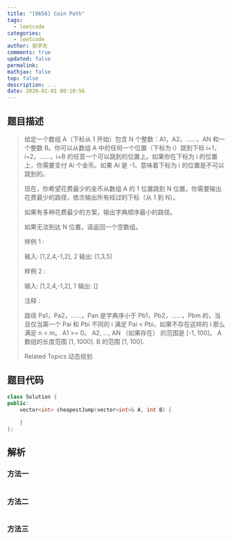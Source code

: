 ```yaml
---
title: "[0656] Coin Path"
tags:
  - leetcode
categories:
  - leetcode
author: 张学志
comments: true
updated: false
permalink:
mathjax: false
top: false
description: ...
date: 2020-01-01 00:10:56
---
```


## 题目描述

> 给定一个数组 A（下标从 1 开始）包含 N 个整数：A1，A2，……，AN 和一个整数 B。你可以从数组 A 中的任何一个位置（下标为 i）跳到下标 i+1，i+2，……，i+B 的任意一个可以跳到的位置上。如果你在下标为 i 的位置上，你需要支付 Ai 个金币。如果 Ai 是 -1，意味着下标为 i 的位置是不可以跳到的。 
> 
> 现在，你希望花费最少的金币从数组 A 的 1 位置跳到 N 位置，你需要输出花费最少的路径，依次输出所有经过的下标（从 1 到 N）。 
> 
> 如果有多种花费最少的方案，输出字典顺序最小的路径。 
> 
> 如果无法到达 N 位置，请返回一个空数组。 
> 
> 
> 
> 样例 1 : 
> 
> 输入: [1,2,4,-1,2], 2
> 输出: [1,3,5]
> 
> 
> 
> 
> 样例 2 : 
> 
> 输入: [1,2,4,-1,2], 1
> 输出: []
> 
> 
> 
> 
> 注释 : 
> 
> 
> 路径 Pa1，Pa2，……，Pan 是字典序小于 Pb1，Pb2，……，Pbm 的，当且仅当第一个 Pai 和 Pbi 不同的 i 满足 Pai < Pbi，如果不存在这样的 i 那么满足 n < m。 
> A1 >= 0。 A2, ..., AN （如果存在） 的范围是 [-1, 100]。 
> A 数组的长度范围 [1, 1000]. 
> B 的范围 [1, 100]. 
> 
> 
> 
> Related Topics 动态规划

## 题目代码

```cpp
class Solution {
public:
    vector<int> cheapestJump(vector<int>& A, int B) {
        
    }
};
```

## 解析

### 方法一

```cpp

```

### 方法二

```cpp

```

### 方法三

```cpp

```

